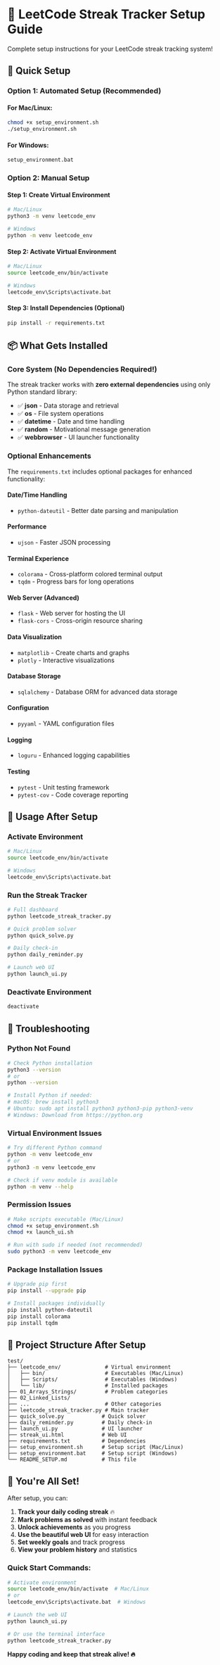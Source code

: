 # 🔧 LeetCode Streak Tracker Setup Guide

Complete setup instructions for your LeetCode streak tracking system!

## 🚀 Quick Setup

### Option 1: Automated Setup (Recommended)

#### For Mac/Linux:
```bash
chmod +x setup_environment.sh
./setup_environment.sh
```

#### For Windows:
```cmd
setup_environment.bat
```

### Option 2: Manual Setup

#### Step 1: Create Virtual Environment
```bash
# Mac/Linux
python3 -m venv leetcode_env

# Windows
python -m venv leetcode_env
```

#### Step 2: Activate Virtual Environment
```bash
# Mac/Linux
source leetcode_env/bin/activate

# Windows
leetcode_env\Scripts\activate.bat
```

#### Step 3: Install Dependencies (Optional)
```bash
pip install -r requirements.txt
```

## 📦 What Gets Installed

### Core System (No Dependencies Required!)
The streak tracker works with **zero external dependencies** using only Python standard library:
- ✅ **json** - Data storage and retrieval
- ✅ **os** - File system operations
- ✅ **datetime** - Date and time handling
- ✅ **random** - Motivational message generation
- ✅ **webbrowser** - UI launcher functionality

### Optional Enhancements
The `requirements.txt` includes optional packages for enhanced functionality:

#### Date/Time Handling
- `python-dateutil` - Better date parsing and manipulation

#### Performance
- `ujson` - Faster JSON processing

#### Terminal Experience
- `colorama` - Cross-platform colored terminal output
- `tqdm` - Progress bars for long operations

#### Web Server (Advanced)
- `flask` - Web server for hosting the UI
- `flask-cors` - Cross-origin resource sharing

#### Data Visualization
- `matplotlib` - Create charts and graphs
- `plotly` - Interactive visualizations

#### Database Storage
- `sqlalchemy` - Database ORM for advanced data storage

#### Configuration
- `pyyaml` - YAML configuration files

#### Logging
- `loguru` - Enhanced logging capabilities

#### Testing
- `pytest` - Unit testing framework
- `pytest-cov` - Code coverage reporting

## 🎯 Usage After Setup

### Activate Environment
```bash
# Mac/Linux
source leetcode_env/bin/activate

# Windows
leetcode_env\Scripts\activate.bat
```

### Run the Streak Tracker
```bash
# Full dashboard
python leetcode_streak_tracker.py

# Quick problem solver
python quick_solve.py

# Daily check-in
python daily_reminder.py

# Launch web UI
python launch_ui.py
```

### Deactivate Environment
```bash
deactivate
```

## 🔧 Troubleshooting

### Python Not Found
```bash
# Check Python installation
python3 --version
# or
python --version

# Install Python if needed:
# macOS: brew install python3
# Ubuntu: sudo apt install python3 python3-pip python3-venv
# Windows: Download from https://python.org
```

### Virtual Environment Issues
```bash
# Try different Python command
python -m venv leetcode_env
# or
python3 -m venv leetcode_env

# Check if venv module is available
python -m venv --help
```

### Permission Issues
```bash
# Make scripts executable (Mac/Linux)
chmod +x setup_environment.sh
chmod +x launch_ui.sh

# Run with sudo if needed (not recommended)
sudo python3 -m venv leetcode_env
```

### Package Installation Issues
```bash
# Upgrade pip first
pip install --upgrade pip

# Install packages individually
pip install python-dateutil
pip install colorama
pip install tqdm
```

## 📁 Project Structure After Setup

```
test/
├── leetcode_env/              # Virtual environment
│   ├── bin/                   # Executables (Mac/Linux)
│   ├── Scripts/               # Executables (Windows)
│   └── lib/                   # Installed packages
├── 01_Arrays_Strings/         # Problem categories
├── 02_Linked_Lists/
├── ...                        # Other categories
├── leetcode_streak_tracker.py # Main tracker
├── quick_solve.py            # Quick solver
├── daily_reminder.py         # Daily check-in
├── launch_ui.py              # UI launcher
├── streak_ui.html            # Web UI
├── requirements.txt          # Dependencies
├── setup_environment.sh      # Setup script (Mac/Linux)
├── setup_environment.bat     # Setup script (Windows)
└── README_SETUP.md           # This file
```

## 🎉 You're All Set!

After setup, you can:

1. **Track your daily coding streak** 🔥
2. **Mark problems as solved** with instant feedback
3. **Unlock achievements** as you progress
4. **Use the beautiful web UI** for easy interaction
5. **Set weekly goals** and track progress
6. **View your problem history** and statistics

### Quick Start Commands:
```bash
# Activate environment
source leetcode_env/bin/activate  # Mac/Linux
# or
leetcode_env\Scripts\activate.bat  # Windows

# Launch the web UI
python launch_ui.py

# Or use the terminal interface
python leetcode_streak_tracker.py
```

**Happy coding and keep that streak alive! 🔥**
